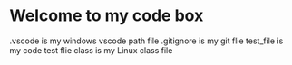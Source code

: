 # Welcome to my code box
.vscode is my windows vscode path file
.gitignore is my git flie
test_file is my code test flie
class is my Linux class file 

